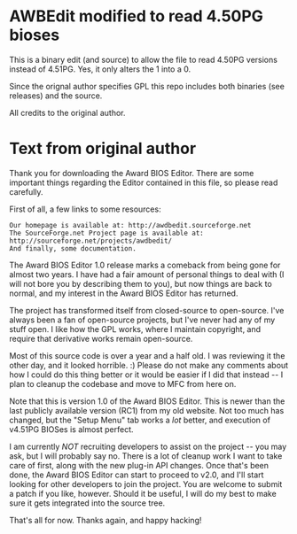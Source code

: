 # AWBEdit modified to read 4.50PG bioses

This is a binary edit (and source) to allow the file to read 4.50PG versions instead of 4.51PG. Yes, it only alters the 1 into a 0.

Since the orignal author specifies GPL this repo includes both binaries (see releases) and the source.

All credits to the original author.

# Text from original author

Thank you for downloading the Award BIOS Editor. There are some important things regarding the Editor contained in this file, so please read carefully.

First of all, a few links to some resources:

    Our homepage is available at: http://awdbedit.sourceforge.net
    The SourceForge.net Project page is available at: http://sourceforge.net/projects/awdbedit/
    And finally, some documentation.

The Award BIOS Editor 1.0 release marks a comeback from being gone for almost two years. I have had a fair amount of personal things to deal with (I will not bore you by describing them to you), but now things are back to normal, and my interest in the Award BIOS Editor has returned.

The project has transformed itself from closed-source to open-source. I've always been a fan of open-source projects, but I've never had any of my stuff open. I like how the GPL works, where I maintain copyright, and require that derivative works remain open-source.

Most of this source code is over a year and a half old. I was reviewing it the other day, and it looked horrible. :) Please do not make any comments about how I could do this thing better or it would be easier if I did that instead -- I plan to cleanup the codebase and move to MFC from here on.

Note that this is version 1.0 of the Award BIOS Editor. This is newer than the last publicly available version (RC1) from my old website. Not too much has changed, but the "Setup Menu" tab works a _lot_ better, and execution of v4.51PG BIOSes is almost perfect.

I am currently _NOT_ recruiting developers to assist on the project -- you may ask, but I will probably say no. There is a lot of cleanup work I want to take care of first, along with the new plug-in API changes. Once that's been done, the Award BIOS Editor can start to proceed to v2.0, and I'll start looking for other developers to join the project. You are welcome to submit a patch if you like, however. Should it be useful, I will do my best to make sure it gets integrated into the source tree.

That's all for now. Thanks again, and happy hacking!